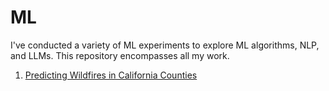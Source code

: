 # ML

I've conducted a variety of ML experiments to explore ML algorithms, NLP, and LLMs. This repository encompasses all my work.

1. [Predicting Wildfires in California Counties](https://github.com/chisunku/ML/tree/main/wildfire%20prediction/scrapping%20code)
